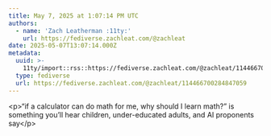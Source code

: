 ```yaml
---
title: May 7, 2025 at 1:07:14 PM UTC
authors:
  - name: 'Zach Leatherman :11ty:'
    url: https://fediverse.zachleat.com/@zachleat
date: 2025-05-07T13:07:14.000Z
metadata:
  uuid: >-
    11ty/import::rss::https://fediverse.zachleat.com/@zachleat/114466700284847059
  type: fediverse
  url: https://fediverse.zachleat.com/@zachleat/114466700284847059
---
```

\<p>“if a calculator can do math for me, why should I learn math?” is something you’ll hear children, under-educated adults, and AI proponents say\</p>
